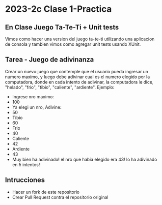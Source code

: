 # 2023-2c Clase 1-Practica
## En Clase Juego Ta-Te-Ti + Unit tests
Vimos como hacer una version del juego ta-te-ti utilizando una aplicacion de consola y tambien vimos como agregar unit tests usando XUnit.
## Tarea - Juego de adivinanza
Crear un nuevo juego que contemple que el usuario pueda ingresar un numero maximo, y luego debe adivinar cual es el numero elegido por la computadora, donde en cada intento de adivinar, la computadora le dice, "helado", "frio", "tibio", "caliente", "ardiente".
Ejemplo:
- Ingrese nro maximo:
- 100
- Ya elegi un nro, Adivine:
- 50
- Tibio
- 60
- Frio
- 40
- Caliente
- 42
- Ardiente
- 43
- Muy bien ha adivinado! el nro que habia elegido era 43! lo ha adivinado en 5 intentos!

## Intrucciones
- Hacer un fork de este repositorio
- Crear Pull Request contra el repositorio original